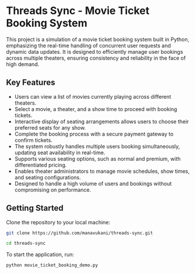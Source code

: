 # Threads Sync - Movie Ticket Booking System

This project is a simulation of a movie ticket booking system built in Python, emphasizing the real-time handling of concurrent user requests and dynamic data updates. It is designed to efficiently manage user bookings across multiple theaters, ensuring consistency and reliability in the face of high demand.

## Key Features

- Users can view a list of movies currently playing across different theaters.
- Select a movie, a theater, and a show time to proceed with booking tickets.
- Interactive display of seating arrangements allows users to choose their preferred seats for any show.
- Complete the booking process with a secure payment gateway to confirm tickets.
- The system robustly handles multiple users booking simultaneously, updating seat availability in real-time.
- Supports various seating options, such as normal and premium, with differentiated pricing.
- Enables theater administrators to manage movie schedules, show times, and seating configurations.
- Designed to handle a high volume of users and bookings without compromising on performance.


## Getting Started

Clone the repository to your local machine:

```bash
git clone https://github.com/manavukani/threads-sync.git

cd threads-sync
```

To start the application, run:

```bash
python movie_ticket_booking_demo.py
```
